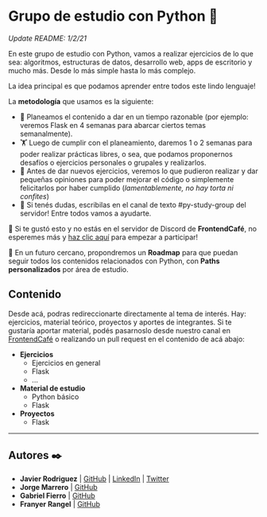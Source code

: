 # Grupo de estudio con Python 🐍

*Update README: 1/2/21*

En este grupo de estudio con Python, vamos a realizar ejercicios de lo que sea: algoritmos, estructuras de datos, desarrollo web, apps de escritorio y mucho más. Desde lo más simple hasta lo más complejo.

La idea principal es que podamos aprender entre todos este lindo lenguaje!

La **metodología** que usamos es la siguiente:
- 📑 Planeamos el contenido a dar en un tiempo razonable (por ejemplo: veremos Flask en 4 semanas para abarcar ciertos temas semanalmente).
- 🏋️ Luego de cumplir con el planeamiento, daremos 1 o 2 semanas para poder realizar prácticas libres, o sea, que podamos proponernos desafíos o ejercicios personales o grupales y realizarlos.
- 🧐 Antes de dar nuevos ejercicios, veremos lo que pudieron realizar y dar pequeñas opiniones para poder mejorar el código o simplemente felicitarlos por haber cumplido (*lamentablemente, no hay torta ni confites*)
- 🤔 Si tenés dudas, escribilas en el canal de texto #py-study-group del servidor! Entre todos vamos a ayudarte.

🐍 Si te gustó esto y no estás en el servidor de Discord de **FrontendCafé**, no esperemes más y [haz clic aquí](https://discord.gg/frontendcafe) para empezar a participar!

🚴 En un futuro cercano, propondremos un **Roadmap** para que puedan seguir todos los contenidos relacionados con Python, con **Paths personalizados** por área de estudio.

## Contenido
Desde acá, podras redireccionarte directamente al tema de interés. Hay: ejercicios, material teórico, proyectos y aportes de integrantes. Si te gustaría aportar material, podés pasarnoslo desde nuestro canal en [FrontendCafé](https://discord.gg/frontendcafe) o realizando un pull request en el contenido de acá abajo:

- **Ejercicios**
    - Ejercicios en general
    - Flask
    - ...
- **Material de estudio**
    - Python básico
    - Flask
- **Proyectos**
    - Flask

---
## Autores ✒️
- **Javier Rodriguez** | [GitHub](https://github.com/JaviCeRodriguez) | [LinkedIn](https://www.linkedin.com/in/rodriguezjavierc/) | [Twitter](https://twitter.com/javicerodriguez)
- **Jorge Marrero** | [GitHub](https://github.com/jorgemarrero)
- **Gabriel Fierro** | [GitHub](https://github.com/GabrielFierro)
- **Franyer Rangel** | [GitHub](https://github.com/FranyerRangel)